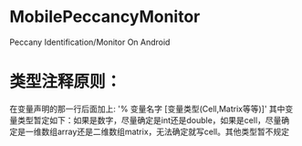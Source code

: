 # MobilePeccancyMonitor
Peccany Identification/Monitor On Android

# 类型注释原则：
在变量声明的那一行后面加上:
'% 变量名字 [变量类型(Cell,Matrix等等)]'
其中变量类型暂定如下：如果是数字，尽量确定是int还是double，如果是cell，尽量确定是一维数组array还是二维数组matrix，无法确定就写cell。其他类型暂不规定
